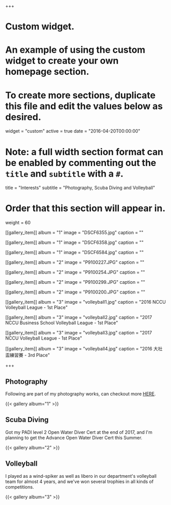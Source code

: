 +++
# Custom widget.
# An example of using the custom widget to create your own homepage section.
# To create more sections, duplicate this file and edit the values below as desired.
widget = "custom"
active = true
date = "2016-04-20T00:00:00"

# Note: a full width section format can be enabled by commenting out the `title` and `subtitle` with a `#`.
title = "Interests"
subtitle = "Photography, Scuba Diving and Volleyball"

# Order that this section will appear in.
weight = 60



[[gallery_item]]
album = "1"
image = "DSCF6355.jpg"
caption = ""
    
[[gallery_item]]
album = "1"
image = "DSCF6358.jpg"
caption = ""

[[gallery_item]]
album = "1"
image = "DSCF6584.jpg"
caption = ""

[[gallery_item]]
album = "2"
image = "P9100227.JPG"
caption = ""
    
[[gallery_item]]
album = "2"
image = "P9100254.JPG"
caption = ""

[[gallery_item]]
album = "2"
image = "P9100299.JPG"
caption = ""

[[gallery_item]]
album = "2"
image = "P9100200.JPG"
caption = ""

[[gallery_item]]
album = "3"
image = "volleyball1.jpg"
caption = "2016 NCCU Volleyball League - 1st Place"
    
[[gallery_item]]
album = "3"
image = "volleyball2.jpg"
caption = "2017 NCCU Business School Volleyball League - 1st Place"

[[gallery_item]]
album = "3"
image = "volleyball3.jpg"
caption = "2017 NCCU Volleyball League - 1st Place"

[[gallery_item]]
album = "3"
image = "volleyball4.jpg"
caption = "2016 大社盃練習賽 - 3rd Place"

+++

## Photography

Following are part of my photography works, can checkout more <a href="http://www.instagram.com/kev35mm/">HERE</a>.

{{< gallery album="1" >}}

## Scuba Diving

Got my PADI level 2 Open Water Diver Cert at the end of 2017, and I'm planning to get the Advance Open Water Diver Cert this Summer.

{{< gallery album="2" >}}

## Volleyball

I played as a wind-spiker as well as libero in our department's volleyball team for almost 4 years, and we've won several trophies in all kinds of competitions.

{{< gallery album="3" >}}